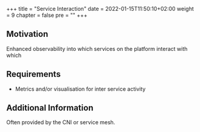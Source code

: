 +++
title = "Service Interaction"
date = 2022-01-15T11:50:10+02:00
weight = 9
chapter = false
pre = "<b></b>"
+++

## Motivation
Enhanced observability into which services on the platform interact with which

## Requirements
* Metrics and/or visualisation for inter service activity

## Additional Information
Often provided by the CNI or service mesh.



